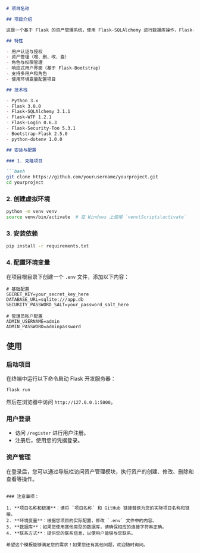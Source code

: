 ```markdown
# 项目名称

## 项目介绍

这是一个基于 Flask 的资产管理系统，使用 Flask-SQLAlchemy 进行数据库操作，Flask-WTF 处理表单，以及 Flask-Login 和 Flask-Security-Too 进行用户认证和权限管理。该系统允许用户管理资产、角色和权限，提供了清晰的用户界面和简单的操作流程。

## 特性

- 用户认证与授权
- 资产管理（增、删、改、查）
- 角色与权限管理
- 响应式用户界面（基于 Flask-Bootstrap）
- 支持多用户和角色
- 使用环境变量配置项目

## 技术栈

- Python 3.x
- Flask 3.0.0
- Flask-SQLAlchemy 3.1.1
- Flask-WTF 1.2.1
- Flask-Login 0.6.3
- Flask-Security-Too 5.3.1
- Bootstrap-Flask 2.5.0
- python-dotenv 1.0.0

## 安装与配置

### 1. 克隆项目

```bash
git clone https://github.com/yourusername/yourproject.git
cd yourproject
```

### 2. 创建虚拟环境

```bash
python -m venv venv
source venv/bin/activate  # 在 Windows 上使用 `venv\Scripts\activate`
```

### 3. 安装依赖

```bash
pip install -r requirements.txt
```

### 4. 配置环境变量

在项目根目录下创建一个 `.env` 文件，添加以下内容：

```
# 基础配置
SECRET_KEY=your_secret_key_here
DATABASE_URL=sqlite:///app.db
SECURITY_PASSWORD_SALT=your_password_salt_here

# 管理员账户配置
ADMIN_USERNAME=admin
ADMIN_PASSWORD=adminpassword
```

## 使用

### 启动项目

在终端中运行以下命令启动 Flask 开发服务器：

```bash
flask run
```

然后在浏览器中访问 `http://127.0.0.1:5000`。

### 用户登录

- 访问 `/register` 进行用户注册。
- 注册后，使用您的凭据登录。

### 资产管理

在登录后，您可以通过导航栏访问资产管理模块，执行资产的创建、修改、删除和查看等操作。


```

### 注意事项：

1. **项目名称和链接**：请将 `项目名称` 和 GitHub 链接替换为您的实际项目名称和链接。
2. **环境变量**：根据您项目的实际配置，修改 `.env` 文件中的内容。
3. **数据库**：如果您使用其他类型的数据库，请确保相应的连接字符串正确。
4. **联系方式**：提供您的联系信息，以便用户能够与您联系。

希望这个模板能够满足您的需求！如果您还有其他问题，欢迎随时询问。